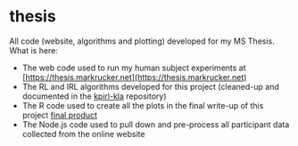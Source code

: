# thesis

All code (website, algorithms and plotting) developed for my MS Thesis. What is here: 
  * The web code used to run my human subject experiments at [https://thesis.markrucker.net](https://thesis.markrucker.net)
  * The RL and IRL algorithms developed for this project (cleaned-up and documented in the [kpirl-kla](https://github.com/mrucker/kpirl-kla) repository)
  * The R code used to create all the plots in the final write-up of this project [final product](https://arxiv.org/abs/2002.10904)
  * The Node.js code used to pull down and pre-process all participant data collected from the online website

